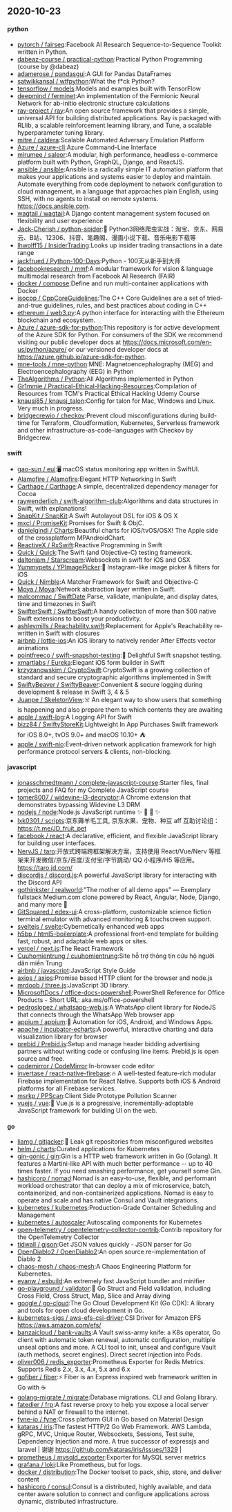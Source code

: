 ## 2020-10-23

#### python
* [pytorch / fairseq](https://github.com/pytorch/fairseq):Facebook AI Research Sequence-to-Sequence Toolkit written in Python.
* [dabeaz-course / practical-python](https://github.com/dabeaz-course/practical-python):Practical Python Programming (course by @dabeaz)
* [adamerose / pandasgui](https://github.com/adamerose/pandasgui):A GUI for Pandas DataFrames
* [satwikkansal / wtfpython](https://github.com/satwikkansal/wtfpython):What the f*ck Python?
* [tensorflow / models](https://github.com/tensorflow/models):Models and examples built with TensorFlow
* [deepmind / ferminet](https://github.com/deepmind/ferminet):An implementation of the Fermionic Neural Network for ab-initio electronic structure calculations
* [ray-project / ray](https://github.com/ray-project/ray):An open source framework that provides a simple, universal API for building distributed applications. Ray is packaged with RLlib, a scalable reinforcement learning library, and Tune, a scalable hyperparameter tuning library.
* [mitre / caldera](https://github.com/mitre/caldera):Scalable Automated Adversary Emulation Platform
* [Azure / azure-cli](https://github.com/Azure/azure-cli):Azure Command-Line Interface
* [mirumee / saleor](https://github.com/mirumee/saleor):A modular, high performance, headless e-commerce platform built with Python, GraphQL, Django, and ReactJS.
* [ansible / ansible](https://github.com/ansible/ansible):Ansible is a radically simple IT automation platform that makes your applications and systems easier to deploy and maintain. Automate everything from code deployment to network configuration to cloud management, in a language that approaches plain English, using SSH, with no agents to install on remote systems. https://docs.ansible.com.
* [wagtail / wagtail](https://github.com/wagtail/wagtail):A Django content management system focused on flexibility and user experience
* [Jack-Cherish / python-spider](https://github.com/Jack-Cherish/python-spider):🌈
Python3网络爬虫实战：淘宝、京东、网易云、B站、12306、抖音、笔趣阁、漫画小说下载、音乐电影下载等
* [lhwolff15 / InsiderTrading](https://github.com/lhwolff15/InsiderTrading):Looks up insider trading transactions in a date range
* [jackfrued / Python-100-Days](https://github.com/jackfrued/Python-100-Days):Python - 100天从新手到大师
* [facebookresearch / mmf](https://github.com/facebookresearch/mmf):A modular framework for vision & language multimodal research from Facebook AI Research (FAIR)
* [docker / compose](https://github.com/docker/compose):Define and run multi-container applications with Docker
* [isocpp / CppCoreGuidelines](https://github.com/isocpp/CppCoreGuidelines):The C++ Core Guidelines are a set of tried-and-true guidelines, rules, and best practices about coding in C++
* [ethereum / web3.py](https://github.com/ethereum/web3.py):A python interface for interacting with the Ethereum blockchain and ecosystem.
* [Azure / azure-sdk-for-python](https://github.com/Azure/azure-sdk-for-python):This repository is for active development of the Azure SDK for Python. For consumers of the SDK we recommend visiting our public developer docs at https://docs.microsoft.com/en-us/python/azure/ or our versioned developer docs at https://azure.github.io/azure-sdk-for-python.
* [mne-tools / mne-python](https://github.com/mne-tools/mne-python):MNE: Magnetoencephalography (MEG) and Electroencephalography (EEG) in Python
* [TheAlgorithms / Python](https://github.com/TheAlgorithms/Python):All Algorithms implemented in Python
* [Gr1mmie / Practical-Ethical-Hacking-Resources](https://github.com/Gr1mmie/Practical-Ethical-Hacking-Resources):Compilation of Resources from TCM's Practical Ethical Hacking Udemy Course
* [knausj85 / knausj_talon](https://github.com/knausj85/knausj_talon):Config for talon for Mac, Windows and Linux. Very much in progress.
* [bridgecrewio / checkov](https://github.com/bridgecrewio/checkov):Prevent cloud misconfigurations during build-time for Terraform, Cloudformation, Kubernetes, Serverless framework and other infrastructure-as-code-languages with Checkov by Bridgecrew.

#### swift
* [gao-sun / eul](https://github.com/gao-sun/eul):🖥️
macOS status monitoring app written in SwiftUI.
* [Alamofire / Alamofire](https://github.com/Alamofire/Alamofire):Elegant HTTP Networking in Swift
* [Carthage / Carthage](https://github.com/Carthage/Carthage):A simple, decentralized dependency manager for Cocoa
* [raywenderlich / swift-algorithm-club](https://github.com/raywenderlich/swift-algorithm-club):Algorithms and data structures in Swift, with explanations!
* [SnapKit / SnapKit](https://github.com/SnapKit/SnapKit):A Swift Autolayout DSL for iOS & OS X
* [mxcl / PromiseKit](https://github.com/mxcl/PromiseKit):Promises for Swift & ObjC.
* [danielgindi / Charts](https://github.com/danielgindi/Charts):Beautiful charts for iOS/tvOS/OSX! The Apple side of the crossplatform MPAndroidChart.
* [ReactiveX / RxSwift](https://github.com/ReactiveX/RxSwift):Reactive Programming in Swift
* [Quick / Quick](https://github.com/Quick/Quick):The Swift (and Objective-C) testing framework.
* [daltoniam / Starscream](https://github.com/daltoniam/Starscream):Websockets in swift for iOS and OSX
* [Yummypets / YPImagePicker](https://github.com/Yummypets/YPImagePicker):📸
Instagram-like image picker & filters for iOS
* [Quick / Nimble](https://github.com/Quick/Nimble):A Matcher Framework for Swift and Objective-C
* [Moya / Moya](https://github.com/Moya/Moya):Network abstraction layer written in Swift.
* [malcommac / SwiftDate](https://github.com/malcommac/SwiftDate):Parse, validate, manipulate, and display dates, time and timezones in Swift
* [SwifterSwift / SwifterSwift](https://github.com/SwifterSwift/SwifterSwift):A handy collection of more than 500 native Swift extensions to boost your productivity.
* [ashleymills / Reachability.swift](https://github.com/ashleymills/Reachability.swift):Replacement for Apple's Reachability re-written in Swift with closures
* [airbnb / lottie-ios](https://github.com/airbnb/lottie-ios):An iOS library to natively render After Effects vector animations
* [pointfreeco / swift-snapshot-testing](https://github.com/pointfreeco/swift-snapshot-testing):📸
Delightful Swift snapshot testing.
* [xmartlabs / Eureka](https://github.com/xmartlabs/Eureka):Elegant iOS form builder in Swift
* [krzyzanowskim / CryptoSwift](https://github.com/krzyzanowskim/CryptoSwift):CryptoSwift is a growing collection of standard and secure cryptographic algorithms implemented in Swift
* [SwiftyBeaver / SwiftyBeaver](https://github.com/SwiftyBeaver/SwiftyBeaver):Convenient & secure logging during development & release in Swift 3, 4 & 5
* [Juanpe / SkeletonView](https://github.com/Juanpe/SkeletonView):☠️
An elegant way to show users that something is happening and also prepare them to which contents they are awaiting
* [apple / swift-log](https://github.com/apple/swift-log):A Logging API for Swift
* [bizz84 / SwiftyStoreKit](https://github.com/bizz84/SwiftyStoreKit):Lightweight In App Purchases Swift framework for iOS 8.0+, tvOS 9.0+ and macOS 10.10+
⛺
* [apple / swift-nio](https://github.com/apple/swift-nio):Event-driven network application framework for high performance protocol servers & clients, non-blocking.

#### javascript
* [jonasschmedtmann / complete-javascript-course](https://github.com/jonasschmedtmann/complete-javascript-course):Starter files, final projects and FAQ for my Complete JavaScript course
* [tomer8007 / widevine-l3-decryptor](https://github.com/tomer8007/widevine-l3-decryptor):A Chrome extension that demonstrates bypassing Widevine L3 DRM
* [nodejs / node](https://github.com/nodejs/node):Node.js JavaScript runtime
✨
🐢
🚀
✨
* [lxk0301 / scripts](https://github.com/lxk0301/scripts):京东薅羊毛工具, 京东水果、宠物、种豆 aff 互助讨论组：https://t.me/JD_fruit_pet
* [facebook / react](https://github.com/facebook/react):A declarative, efficient, and flexible JavaScript library for building user interfaces.
* [NervJS / taro](https://github.com/NervJS/taro):开放式跨端跨框架解决方案，支持使用 React/Vue/Nerv 等框架来开发微信/京东/百度/支付宝/字节跳动/ QQ 小程序/H5 等应用。 https://taro.jd.com/
* [discordjs / discord.js](https://github.com/discordjs/discord.js):A powerful JavaScript library for interacting with the Discord API
* [gothinkster / realworld](https://github.com/gothinkster/realworld):"The mother of all demo apps" — Exemplary fullstack Medium.com clone powered by React, Angular, Node, Django, and many more
🏅
* [GitSquared / edex-ui](https://github.com/GitSquared/edex-ui):A cross-platform, customizable science fiction terminal emulator with advanced monitoring & touchscreen support.
* [sveltejs / svelte](https://github.com/sveltejs/svelte):Cybernetically enhanced web apps
* [h5bp / html5-boilerplate](https://github.com/h5bp/html5-boilerplate):A professional front-end template for building fast, robust, and adaptable web apps or sites.
* [vercel / next.js](https://github.com/vercel/next.js):The React Framework
* [Cuuhomientrung / cuuhomientrung](https://github.com/Cuuhomientrung/cuuhomientrung):Site hỗ trợ thông tin cứu hộ người dân miền Trung
* [airbnb / javascript](https://github.com/airbnb/javascript):JavaScript Style Guide
* [axios / axios](https://github.com/axios/axios):Promise based HTTP client for the browser and node.js
* [mrdoob / three.js](https://github.com/mrdoob/three.js):JavaScript 3D library.
* [MicrosoftDocs / office-docs-powershell](https://github.com/MicrosoftDocs/office-docs-powershell):PowerShell Reference for Office Products - Short URL: aka.ms/office-powershell
* [pedroslopez / whatsapp-web.js](https://github.com/pedroslopez/whatsapp-web.js):A WhatsApp client library for NodeJS that connects through the WhatsApp Web browser app
* [appium / appium](https://github.com/appium/appium):📱
Automation for iOS, Android, and Windows Apps.
* [apache / incubator-echarts](https://github.com/apache/incubator-echarts):A powerful, interactive charting and data visualization library for browser
* [prebid / Prebid.js](https://github.com/prebid/Prebid.js):Setup and manage header bidding advertising partners without writing code or confusing line items. Prebid.js is open source and free.
* [codemirror / CodeMirror](https://github.com/codemirror/CodeMirror):In-browser code editor
* [invertase / react-native-firebase](https://github.com/invertase/react-native-firebase):🔥
A well-tested feature-rich modular Firebase implementation for React Native. Supports both iOS & Android platforms for all Firebase services.
* [msrkp / PPScan](https://github.com/msrkp/PPScan):Client Side Prototype Pollution Scanner
* [vuejs / vue](https://github.com/vuejs/vue):🖖
Vue.js is a progressive, incrementally-adoptable JavaScript framework for building UI on the web.

#### go
* [liamg / gitjacker](https://github.com/liamg/gitjacker):🔪
Leak git repositories from misconfigured websites
* [helm / charts](https://github.com/helm/charts):Curated applications for Kubernetes
* [gin-gonic / gin](https://github.com/gin-gonic/gin):Gin is a HTTP web framework written in Go (Golang). It features a Martini-like API with much better performance -- up to 40 times faster. If you need smashing performance, get yourself some Gin.
* [hashicorp / nomad](https://github.com/hashicorp/nomad):Nomad is an easy-to-use, flexible, and performant workload orchestrator that can deploy a mix of microservice, batch, containerized, and non-containerized applications. Nomad is easy to operate and scale and has native Consul and Vault integrations.
* [kubernetes / kubernetes](https://github.com/kubernetes/kubernetes):Production-Grade Container Scheduling and Management
* [kubernetes / autoscaler](https://github.com/kubernetes/autoscaler):Autoscaling components for Kubernetes
* [open-telemetry / opentelemetry-collector-contrib](https://github.com/open-telemetry/opentelemetry-collector-contrib):Contrib repository for the OpenTelemetry Collector
* [tidwall / gjson](https://github.com/tidwall/gjson):Get JSON values quickly - JSON parser for Go
* [OpenDiablo2 / OpenDiablo2](https://github.com/OpenDiablo2/OpenDiablo2):An open source re-implementation of Diablo 2
* [chaos-mesh / chaos-mesh](https://github.com/chaos-mesh/chaos-mesh):A Chaos Engineering Platform for Kubernetes.
* [evanw / esbuild](https://github.com/evanw/esbuild):An extremely fast JavaScript bundler and minifier
* [go-playground / validator](https://github.com/go-playground/validator):💯
Go Struct and Field validation, including Cross Field, Cross Struct, Map, Slice and Array diving
* [google / go-cloud](https://github.com/google/go-cloud):The Go Cloud Development Kit (Go CDK): A library and tools for open cloud development in Go.
* [kubernetes-sigs / aws-efs-csi-driver](https://github.com/kubernetes-sigs/aws-efs-csi-driver):CSI Driver for Amazon EFS https://aws.amazon.com/efs/
* [banzaicloud / bank-vaults](https://github.com/banzaicloud/bank-vaults):A Vault swiss-army knife: a K8s operator, Go client with automatic token renewal, automatic configuration, multiple unseal options and more. A CLI tool to init, unseal and configure Vault (auth methods, secret engines). Direct secret injection into Pods.
* [oliver006 / redis_exporter](https://github.com/oliver006/redis_exporter):Prometheus Exporter for Redis Metrics. Supports Redis 2.x, 3.x, 4.x, 5.x and 6.x
* [gofiber / fiber](https://github.com/gofiber/fiber):⚡️
Fiber is an Express inspired web framework written in Go with
☕️
* [golang-migrate / migrate](https://github.com/golang-migrate/migrate):Database migrations. CLI and Golang library.
* [fatedier / frp](https://github.com/fatedier/frp):A fast reverse proxy to help you expose a local server behind a NAT or firewall to the internet.
* [fyne-io / fyne](https://github.com/fyne-io/fyne):Cross platform GUI in Go based on Material Design
* [kataras / iris](https://github.com/kataras/iris):The fastest HTTP/2 Go Web Framework. AWS Lambda, gRPC, MVC, Unique Router, Websockets, Sessions, Test suite, Dependency Injection and more. A true successor of expressjs and laravel | 谢谢 https://github.com/kataras/iris/issues/1329 |
* [prometheus / mysqld_exporter](https://github.com/prometheus/mysqld_exporter):Exporter for MySQL server metrics
* [grafana / loki](https://github.com/grafana/loki):Like Prometheus, but for logs.
* [docker / distribution](https://github.com/docker/distribution):The Docker toolset to pack, ship, store, and deliver content
* [hashicorp / consul](https://github.com/hashicorp/consul):Consul is a distributed, highly available, and data center aware solution to connect and configure applications across dynamic, distributed infrastructure.
